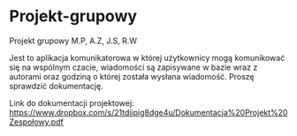 # Projekt-grupowy
Projekt grupowy M.P, A.Z, J.S, R.W

Jest to aplikacja komunikatorowa w której użytkownicy mogą komunikować się na wspólnym czacie, wiadomości są zapisywane w bazie wraz z autorami oraz godziną o której została wysłana wiadomość. 
Proszę sprawdzić dokumentację.

Link do dokumentacji projektowej: https://www.dropbox.com/s/21tdiipig8dge4u/Dokumentacja%20Projekt%20Zespołowy.pdf
